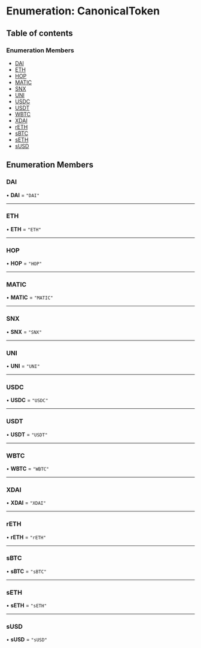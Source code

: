 # Enumeration: CanonicalToken

## Table of contents

### Enumeration Members

- [DAI](CanonicalToken.md#dai)
- [ETH](CanonicalToken.md#eth)
- [HOP](CanonicalToken.md#hop)
- [MATIC](CanonicalToken.md#matic)
- [SNX](CanonicalToken.md#snx)
- [UNI](CanonicalToken.md#uni)
- [USDC](CanonicalToken.md#usdc)
- [USDT](CanonicalToken.md#usdt)
- [WBTC](CanonicalToken.md#wbtc)
- [XDAI](CanonicalToken.md#xdai)
- [rETH](CanonicalToken.md#reth)
- [sBTC](CanonicalToken.md#sbtc)
- [sETH](CanonicalToken.md#seth)
- [sUSD](CanonicalToken.md#susd)

## Enumeration Members

### <a id="dai" name="dai"></a> DAI

• **DAI** = ``"DAI"``

___

### <a id="eth" name="eth"></a> ETH

• **ETH** = ``"ETH"``

___

### <a id="hop" name="hop"></a> HOP

• **HOP** = ``"HOP"``

___

### <a id="matic" name="matic"></a> MATIC

• **MATIC** = ``"MATIC"``

___

### <a id="snx" name="snx"></a> SNX

• **SNX** = ``"SNX"``

___

### <a id="uni" name="uni"></a> UNI

• **UNI** = ``"UNI"``

___

### <a id="usdc" name="usdc"></a> USDC

• **USDC** = ``"USDC"``

___

### <a id="usdt" name="usdt"></a> USDT

• **USDT** = ``"USDT"``

___

### <a id="wbtc" name="wbtc"></a> WBTC

• **WBTC** = ``"WBTC"``

___

### <a id="xdai" name="xdai"></a> XDAI

• **XDAI** = ``"XDAI"``

___

### <a id="reth" name="reth"></a> rETH

• **rETH** = ``"rETH"``

___

### <a id="sbtc" name="sbtc"></a> sBTC

• **sBTC** = ``"sBTC"``

___

### <a id="seth" name="seth"></a> sETH

• **sETH** = ``"sETH"``

___

### <a id="susd" name="susd"></a> sUSD

• **sUSD** = ``"sUSD"``
